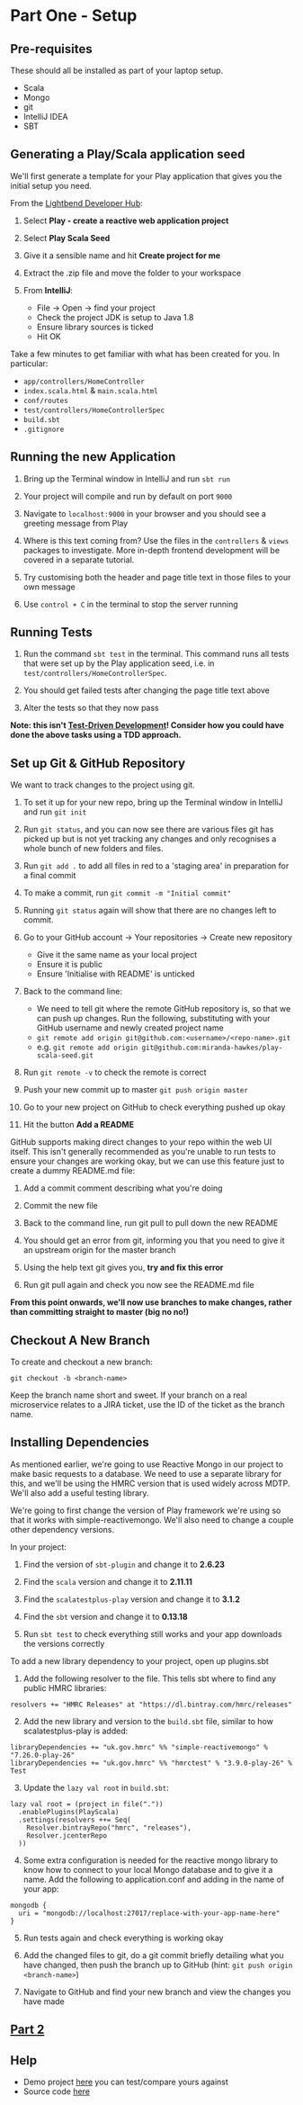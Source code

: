 # Part One - Setup

## Pre-requisites
These should all be installed as part of your laptop setup.
* Scala
* Mongo
* git
* IntelliJ IDEA
* SBT

## Generating a Play/Scala application seed 
We'll first generate a template for your Play application that gives you the initial setup you need.

From the [Lightbend Developer Hub](https://developer.lightbend.com/start/):
1. Select **Play - create a reactive web application project**

2. Select **Play Scala Seed**

3. Give it a sensible name and hit **Create project for me**

4. Extract the .zip file and move the folder to your workspace

5. From **IntelliJ**:
    * File → Open → find your project
    * Check the project JDK is setup to Java 1.8
    * Ensure library sources is ticked
    * Hit OK

Take a few minutes to get familiar with what has been created for you. In particular:
* `app/controllers/HomeController`
* `index.scala.html` & `main.scala.html`
* `conf/routes`
* `test/controllers/HomeControllerSpec`
* `build.sbt`
* `.gitignore`

## Running the new Application
1. Bring up the Terminal window in IntelliJ and run `sbt run`

2. Your project will compile and run by default on port `9000`

3. Navigate to `localhost:9000` in your browser and you should see a greeting message from Play

4. Where is this text coming from? Use the files in the `controllers` & `views` packages to investigate. More in-depth frontend development will be covered in a separate tutorial.

5. Try customising both the header and page title text in those files to your own message

6. Use `control + C` in the terminal to stop the server running 

## Running Tests
1. Run the command `sbt test` in the terminal. This command runs all tests that were set up by the Play application seed, i.e. in `test/controllers/HomeControllerSpec`.

2. You should get failed tests after changing the page title text above

3. Alter the tests so that they now pass

**Note: this isn't [Test-Driven Development](https://www.agilealliance.org/glossary/tdd/#q=~(infinite~false~filters~(postType~(~%27page~%27post~%27aa_book~%27aa_event_session~%27aa_experience_report~%27aa_glossary~%27aa_research_paper~%27aa_video)~tags~(~%27tdd))~searchTerm~%27~sort~false~sortDirection~%27asc~page~1))! Consider how you could have done the above tasks using a TDD approach.**

## Set up Git & GitHub Repository
We want to track changes to the project using git.

1. To set it up for your new repo, bring up the Terminal window in IntelliJ and run `git init`

2. Run `git status`, and you can now see there are various files git has picked up but is not yet tracking any changes and only recognises a whole bunch of new folders and files.

3. Run `git add .` to add all files in red to a 'staging area' in preparation for a final commit

4. To make a commit, run `git commit -m "Initial commit"`

5. Running `git status` again will show that there are no changes left to commit.

6. Go to your GitHub account → Your repositories → Create new repository
    * Give it the same name as your local project
    * Ensure it is public
    * Ensure 'Initialise with README' is unticked

7. Back to the command line:
    * We need to tell git where the remote GitHub repository is, so that we can push up changes. Run the following, substituting with your GitHub username and newly created project name
    * `git remote add origin git@github.com:<username>/<repo-name>.git`
    * e.g. `git remote add origin git@github.com:miranda-hawkes/play-scala-seed.git`

8. Run `git remote -v` to check the remote is correct

9. Push your new commit up to master `git push origin master`

10. Go to your new project on GitHub to check everything pushed up okay

11. Hit the button **Add a README**

GitHub supports making direct changes to your repo within the web UI itself. This isn't generally recommended as you're unable to run tests to ensure your changes are working okay, but we can use this feature just to create a dummy README.md file:
1. Add a commit comment describing what you're doing

2. Commit the new file

3. Back to the command line, run git pull to pull down the new README

4. You should get an error from git, informing you that you need to give it an upstream origin for the master branch

5. Using the help text git gives you, **try and fix this error**

6. Run git pull again and check you now see the README.md file

**From this point onwards, we'll now use branches to make changes, rather than committing straight to master (big no no!)**

## Checkout A New Branch
To create and checkout a new branch:

```
git checkout -b <branch-name>
```
Keep the branch name short and sweet. If your branch on a real microservice relates to a JIRA ticket, use the ID of the ticket as the branch name.

## Installing Dependencies
As mentioned earlier, we're going to use Reactive Mongo in our project to make basic requests to a database.
We need to use a separate library for this, and we'll be using the HMRC version that is used widely across MDTP. We'll also add a useful testing library.

We're going to first change the version of Play framework we're using so that it works with simple-reactivemongo. We'll also need to change a couple other dependency versions.

In your project:

1. Find the version of `sbt-plugin` and change it to **2.6.23**

2. Find the `scala` version and change it to **2.11.11**

3. Find the `scalatestplus-play` version and change it to **3.1.2**

4. Find the `sbt` version and change it to **0.13.18**

5. Run `sbt test` to check everything still works and your app downloads the versions correctly

To add a new library dependency to your project, open up plugins.sbt

1. Add the following resolver to the file. This tells sbt where to find any public HMRC libraries:
```
resolvers += "HMRC Releases" at "https://dl.bintray.com/hmrc/releases"
```

2. Add the new library and version to the `build.sbt` file, similar to how scalatestplus-play is added:
```
libraryDependencies += "uk.gov.hmrc" %% "simple-reactivemongo" % "7.26.0-play-26"
libraryDependencies += "uk.gov.hmrc" %% "hmrctest" % "3.9.0-play-26" % Test
```

3. Update the `lazy val root` in `build.sbt`:
```
lazy val root = (project in file("."))
  .enablePlugins(PlayScala)
  .settings(resolvers ++= Seq(
    Resolver.bintrayRepo("hmrc", "releases"),
    Resolver.jcenterRepo
  ))
```

4. Some extra configuration is needed for the reactive mongo library to know how to connect to your local Mongo database and to give it a name. Add the following to application.conf and adding in the name of your app:
```
mongodb {
  uri = "mongodb://localhost:27017/replace-with-your-app-name-here"
}
```
5. Run tests again and check everything is working okay

6. Add the changed files to git, do a git commit briefly detailing what you have changed, then push the branch up to GitHub (hint: `git push origin <branch-name>`)

7. Navigate to GitHub and find your new branch and view the changes you have made

## [Part 2](Part2.md) 

## Help
* Demo project [here](https://mh-play-scala-api.herokuapp.com/) you can test/compare yours against
* Source code [here](https://github.com/miranda-hawkes/play-scala-seed)